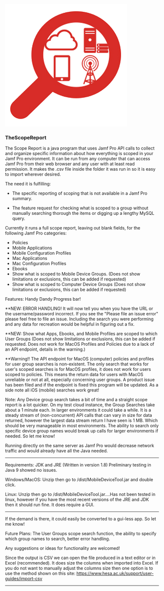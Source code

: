 ![logo](/Scope.png)
### TheScopeReport
The Scope Report is a java program that uses Jamf Pro API calls to collect and organize specific information about how everything is scoped in your Jamf Pro environment. It can be run from any computer that can access Jamf Pro from their web browser and any user with  at least read permission. It makes the .csv file inside the folder it was run in so it is easy to import wherever desired.

The need it is fulfilling: 

 - The specific reporting of scoping that is not available in a Jamf Pro summary.

 - The feature request for checking what is scoped to a group without manually searching thorough the items or digging up a lengthy MySQL query. 

Currently it runs a full scope report, leaving out blank fields, for the following Jamf Pro categories: 
- Policies
- Mobile Applications
- Mobile Configuration Profiles
- Mac Applications
- Mac Configuration Profiles
- Ebooks
- Show what is scoped to Mobile Device Groups. 
      (Does not show limitations or exclusions, this can be added if requested)
- Show what is scoped to Computer Device Groups
      (Does not show limitations or exclusions, this can be added if requested)

Features: Handy Dandy Progress bar! 

**NEW: ERROR HANDLING! It will now tell you when you have the URL or the username/password incorrect. If you see the "Please file an issue error" please feel free to file an issue. Including the search you were performing and any data for recreation would be helpful in figuring out a fix. 

**NEW: Show what Apps, Ebooks, and Mobile Profiles are scoped to which User Groups
(Does not show limitations or exclusions, this can be added if requested. Does not work for MacOS Profiles and Policies due to a lack of an API endpoint, details in the warning.)
      
**Warning!! The API endpoint for MacOS (computer) policies and profiles for user group searches is non-existent. The only search that works for user's scoped searches is for MacOS profiles, it does not work for users scoped to policies. This means the return data for users with MacOS unreliable or not at all, especially concerning user groups. A product issue has been filed and if the endpoint is fixed this program will be updated. As a side note all iOS (mobile) searches work great!

Note: Any Device group search takes a bit of time and a straight scope report is a lot quicker. On my test cloud instance, the Group Searches take about a 1 minute each. In larger environments it could take a while. It is a steady stream of (non-concurrent) API calls that can vary in size for data returned, however the largest data stream return I have seen is 1 MB. Which should be very manageable in most environments. The ability to search only specific device group names would break up calls for larger environments if needed. So let me know! 

Running directly on the same server as Jamf Pro would decrease network traffic and would already have all the Java needed. 

----------------------------------------------------------------------------------------------------

Requirements: JDK and JRE (Written in version 1.8) Preliminary testing in Java 9 showed no issues. 

Windows/MacOS: Unzip then go to /dist/MobileDeviceTool.jar and double click.

Linux: Unzip then go to /dist/MobileDeviceTool.jar....Has not been tested in linux, however if you have the most recent versions of the JRE and JDK then it should run fine. It does require a GUI. 

-----------------------------------------------------------------------------------------------------

If the demand is there, it could easily be converted to a gui-less app. So let me know!

Future Plans: The User Groups scope search function, the ability to specify which group names to search, better error handling.

Any suggestions or ideas for functionality are welcomed!

Since the output is CSV we can open the file produced in a text editor or in Excel (recommended). It does size the columns when imported into Excel. If you do not want to manually adjust the columns size then one option is to use the method shown on this site: https://www.hesa.ac.uk/support/user-guides/import-csv

________________________________________________________________________________________________________
